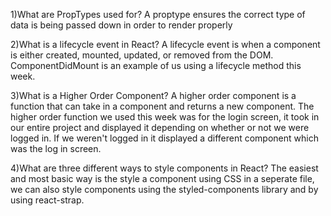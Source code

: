 1)What are PropTypes used for?
A proptype ensures the correct type of data is being passed down in order
to render properly


2)What is a lifecycle event in React?
A lifecycle event is when a component is either created, mounted, updated, or removed
from the DOM. ComponentDidMount is an example of us using a lifecycle method this week.


3)What is a Higher Order Component?
A higher order component is a function that can take in a component and returns
a new component. The higher order function we used this week was for the login screen,
it took in our entire project and displayed it depending on whether or not we were
logged in. If we weren't logged in it displayed a different component which was the
log in screen.


4)What are three different ways to style components in React?
The easiest and most basic way is the style a component using CSS in a seperate file,
we can also style components using the styled-components library and by using react-strap.